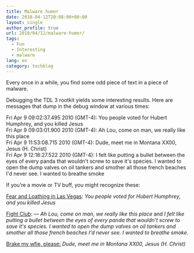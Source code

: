 ```yaml
---
title: Malware humor
date: 2010-04-12T20:08:00+00:00
layout: single
author_profile: true
url: 2010/04/12/malware-humor/
tags:
  - Fun
  - Interesting
  - malware
lang: en
category: techblog
---
```

Every once in a while, you find some odd piece of text in a piece of malware. 

Debugging the TDL 3 rootkit yields some interesting results. Here are messages that dump in the debug window at various times: 

Fri Apr 9 09:02:37.495 2010 (GMT-4): You people voted for Hubert Humphrey, and you killed Jesus  
Fri Apr 9 09:03:01.900 2010 (GMT-4): Ah Lou, come on man, we really like this place  
Fri Apr 9 11:53:08.715 2010 (GMT-4): Dude, meet me in Montana XX00, Jesus (H. Christ)  
Fri Apr 9 12:18:27.522 2010 (GMT-4): I felt like putting a bullet between the eyes of every panda that wouldn't screw to save it's species. I wanted to open the dump valves on oil tankers and smother all those french beaches I'd never see. I wanted to breathe smoke

If you’re a movie or TV buff, you might recognize these:

[Fear and Loathing in Las Vegas](http://www.imdb.com/title/tt0120669/quotes): _You people voted for Hubert Humphrey, and you killed Jesus_

[Fight Club](http://www.imdb.com/title/tt0137523/quotes): — _Ah Lou, come on man, we really like this place_ and _I felt like putting a bullet between the eyes of every panda that wouldn't screw to save it's species. I wanted to open the dump valves on oil tankers and smother all those french beaches I'd never see. I wanted to breathe smoke._

[Brake my wfie, please:](http://en.wikipedia.org/wiki/Brake_My_Wife,_Please) _Dude, meet me in Montana XX00, Jesus (H. Christ)_